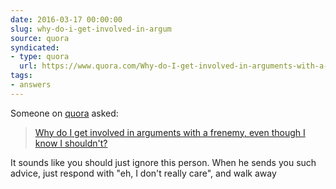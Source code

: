 ```yaml
---
date: 2016-03-17 00:00:00
slug: why-do-i-get-involved-in-argum
source: quora
syndicated:
- type: quora
  url: https://www.quora.com/Why-do-I-get-involved-in-arguments-with-a-frenemy-even-though-I-know-I-shouldnt/answer/Roy-Tang
tags:
- answers
---
```


Someone on [quora](https://quora.com) asked:

> [Why do I get involved in arguments with a frenemy, even though I know I shouldn't?](https://www.quora.com/Why-do-I-get-involved-in-arguments-with-a-frenemy-even-though-I-know-I-shouldnt/answer/Roy-Tang)


It sounds like you should just ignore this person. When he sends you such advice, just respond with "eh, I don't really care", and walk away